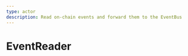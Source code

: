 ```yaml
---
type: actor
description: Read on-chain events and forward them to the EventBus
---
```

# EventReader